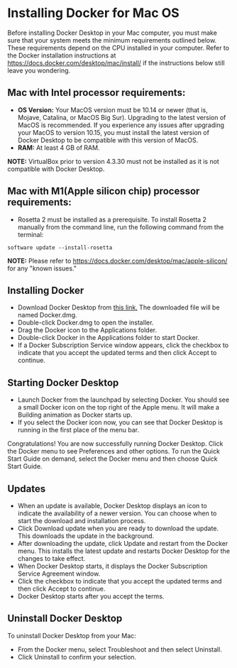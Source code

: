 # Installing Docker for Mac OS

Before installing Docker Desktop in your Mac computer, you must make sure that your system meets the minimum requirements outlined below. These requirements depend on the CPU installed in your computer. Refer to the Docker installation instructions at https://docs.docker.com/desktop/mac/install/ if the instructions below still leave you wondering.

## Mac with Intel processor requirements:

* **OS Version:** Your MacOS version must be 10.14 or newer (that is, Mojave, Catalina, or MacOS Big Sur). Upgrading to the latest version of MacOS is recommended. If you experience any issues after upgrading your MacOS to version 10.15, you must install the latest version of Docker Desktop to be compatible with this version of MacOS.
* **RAM:** At least 4 GB of RAM.

**NOTE:** VirtualBox prior to version 4.3.30 must not be installed as it is not compatible with Docker Desktop.

## Mac with M1(Apple silicon chip) processor requirements:
* Rosetta 2 must be installed as a prerequisite. To install Rosetta 2 manually from the command line, run the following command from the terminal:

```
software update --install-rosetta
```

**NOTE:** Please refer to https://docs.docker.com/desktop/mac/apple-silicon/ for any  "known issues."

## Installing Docker

* Download Docker Desktop from [this link.]( https://desktop.docker.com/mac/stable/amd64/Docker.dmg?utm_source=docker&utm_medium=webreferral&utm_campaign=docs-driven-download-mac-amd64) The downloaded file will be named Docker.dmg.
* Double-click Docker.dmg to open the installer.
* Drag the Docker icon to the Applications folder.
* Double-click Docker in the Applications folder to start Docker.
* If a Docker Subscription Service window appears, click the checkbox to indicate that you accept the updated terms and then click Accept to continue.
 
## Starting Docker Desktop

* Launch Docker from the launchpad by selecting Docker. You should see a small Docker icon on the top right of the Apple menu. It will make a Building animation as Docker starts up. 
* If you select the Docker icon now, you can see that Docker Desktop is running in the first place of the menu bar.

Congratulations! You are now successfully running Docker Desktop. Click the Docker menu to see Preferences and other options. To run the Quick Start Guide on demand, select the Docker menu and then choose Quick Start Guide.

## Updates

* When an update is available, Docker Desktop displays an icon to indicate the availability of a newer version. You can choose when to start the download and installation process.
* Click Download update when you are ready to download the update. This downloads the update in the background. 
* After downloading the update, click Update and restart from the Docker menu. This installs the latest update and restarts Docker Desktop for the changes to take effect.
* When Docker Desktop starts, it displays the Docker Subscription Service Agreement window. 
* Click the checkbox to indicate that you accept the updated terms and then click Accept to continue.
* Docker Desktop starts after you accept the terms.

## Uninstall Docker Desktop
To uninstall Docker Desktop from your Mac:
* From the Docker menu, select Troubleshoot and then select Uninstall.
* Click Uninstall to confirm your selection.
